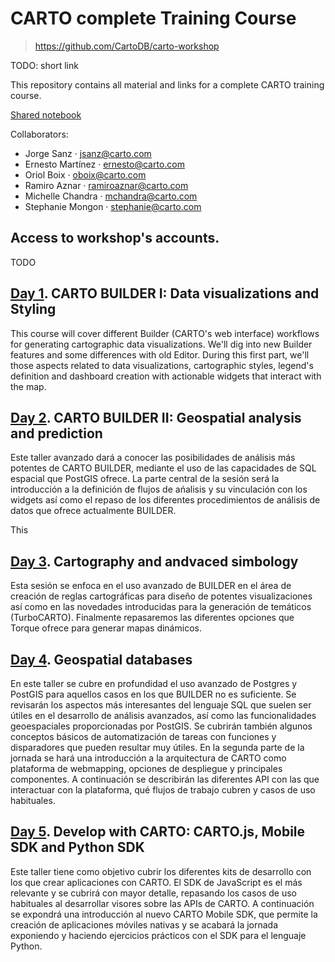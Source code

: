 CARTO complete Training Course
==============================

> https://github.com/CartoDB/carto-workshop 

TODO: short link

This repository contains all material and links for a complete CARTO training course.

[Shared notebook](notas.md)


Collaborators:

* Jorge Sanz · jsanz@carto.com
* Ernesto Martínez · ernesto@carto.com
* Oriol Boix · oboix@carto.com
* Ramiro Aznar · ramiroaznar@carto.com
* Michelle Chandra · mchandra@carto.com
* Stephanie Mongon · stephanie@carto.com

## Access to workshop's accounts. 

TODO


## [Day 1](01-builder-visualization/README.md). CARTO BUILDER I: Data visualizations and Styling

This course will cover different Builder (CARTO's web interface) workflows for generating cartographic data visualizations. We'll dig into new Builder features and some differences with old Editor. During this first part, we'll those aspects related to data visualizations, cartographic styles, legend's definition and dashboard creation with actionable widgets that interact with the map. 

## [Day 2](02-builder-analysis/README.md). CARTO BUILDER II: Geospatial analysis and prediction

Este taller avanzado dará a conocer las posibilidades de análisis más potentes de CARTO BUILDER, mediante el uso de las capacidades de SQL espacial que PostGIS ofrece. La parte central de la sesión será la introducción a la definición de flujos de ańalisis y su vinculación con los widgets así como el repaso de los diferentes procedimientos de análisis de datos que ofrece actualmente BUILDER.

This

## [Day 3](03-cartography/README.md). Cartography and andvaced simbology

Esta sesión se enfoca en el uso avanzado de BUILDER en el área de creación de reglas cartográficas para diseño de potentes visualizaciones así como en las novedades introducidas para la generación de temáticos (TurboCARTO). Finalmente repasaremos las diferentes opciones que Torque ofrece para generar mapas dinámicos.

## [Day 4](04-database/README.md). Geospatial databases

En este taller se cubre en profundidad el uso avanzado de Postgres y PostGIS para aquellos casos en los que BUILDER no es suficiente. Se revisarán los aspectos más interesantes del lenguaje SQL que suelen ser útiles en el desarrollo de análisis avanzados, así como las funcionalidades geoespaciales proporcionadas por PostGIS. Se cubrirán también algunos conceptos básicos de automatización de tareas con funciones y disparadores que pueden resultar muy útiles. En la segunda parte de la jornada se hará una introducción a la arquitectura de CARTO como plataforma de webmapping, opciones de despliegue y principales componentes. A continuación se describirán las diferentes API con las que interactuar con la plataforma, qué flujos de trabajo cubren y casos de uso habituales.

## [Day 5](05-sdks/README.md). Develop with CARTO: CARTO.js, Mobile SDK and Python SDK

Este taller tiene como objetivo cubrir los diferentes kits de desarrollo con los que crear aplicaciones con CARTO. El SDK de JavaScript es el más relevante y se cubrirá con mayor detalle, repasando los casos de uso habituales al desarrollar visores sobre las APIs de CARTO. A continuación se expondrá una introducción al nuevo CARTO Mobile SDK, que permite la creación de aplicaciones móviles nativas y se acabará la jornada exponiendo y haciendo ejercicios prácticos con el SDK para el lenguaje Python.
